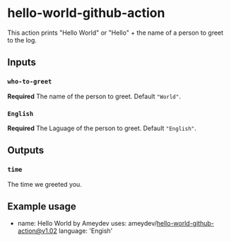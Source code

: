 # hello-world-github-action
This action prints "Hello World" or "Hello" + the name of a person to greet to the log.

## Inputs

### `who-to-greet`

**Required** The name of the person to greet. Default `"World"`.

### `English`

**Required** The Laguage of the person to greet. Default `"English"`.

## Outputs

### `time`

The time we greeted you.

## Example usage

- name: Hello World by Ameydev
  uses: ameydev/hello-world-github-action@v1.02
  language: 'Engish'
